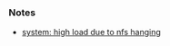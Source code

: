 
### Notes

* [system: high load due to nfs hanging](./system%3A%20high%20load%20due%20to%20nfs%20hanging.md)

